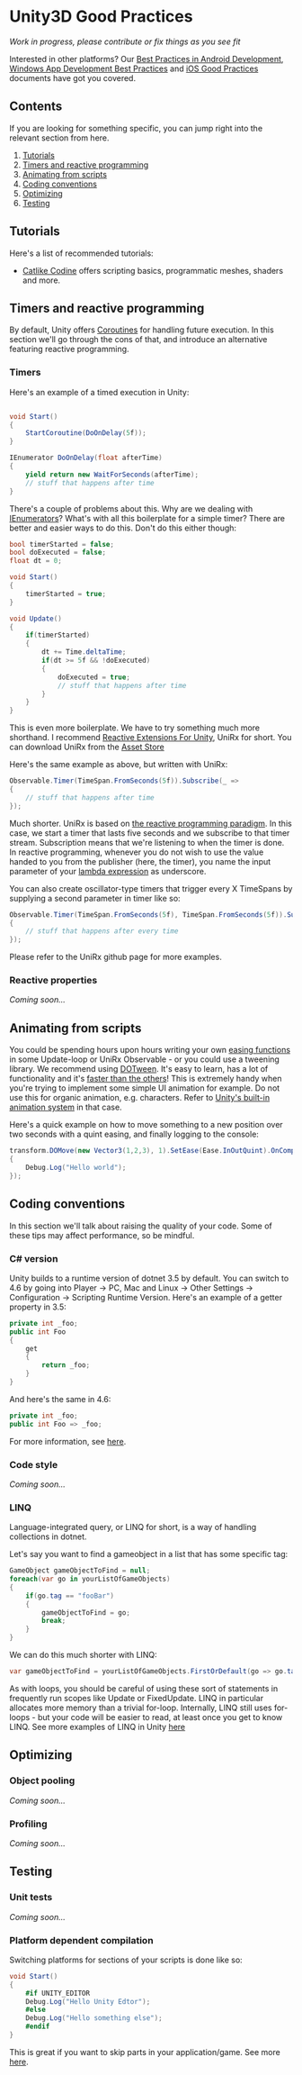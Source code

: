 Unity3D Good Practices
==================

_Work in progress, please contribute or fix things as you see fit_

Interested in other platforms? Our [Best Practices in Android Development][android-best-practices], [Windows App Development Best Practices][windows-app-development-best-practices] and [iOS Good Practices][ios-good-practices] documents have got you covered.

[android-best-practices]: https://github.com/futurice/android-best-practices
[windows-app-development-best-practices]: https://github.com/futurice/windows-app-development-best-practices
[ios-good-practices]: https://github.com/futurice/ios-good-practices/

## Contents

If you are looking for something specific, you can jump right into the relevant section from here.

1. [Tutorials](#tutorials)
1. [Timers and reactive programming](#timers-and-reactive-programming)
1. [Animating from scripts](#animating-from-scripts)
1. [Coding conventions](#coding-conventions)
1. [Optimizing](#optimizing)
1. [Testing](#testing)

## Tutorials

Here's a list of recommended tutorials:

* [Catlike Codine][catlike-coding] offers scripting basics, programmatic meshes, shaders and more.

[catlike-coding]: http://catlikecoding.com/unity/tutorials/

## Timers and reactive programming 

By default, Unity offers [Coroutines][unity-coroutines] for handling future execution. In this section we'll go through the cons of that, and introduce an alternative featuring reactive programming.

### Timers

Here's an example of a timed execution in Unity:


```csharp

void Start()
{
	StartCoroutine(DoOnDelay(5f));
}

IEnumerator DoOnDelay(float afterTime)
{
	yield return new WaitForSeconds(afterTime);
	// stuff that happens after time
}
```

There's a couple of problems about this. Why are we dealing with [IEnumerators][ienumerator]? What's with all this boilerplate for a simple timer?
There are better and easier ways to do this. Don't do this either though:

```csharp
bool timerStarted = false;
bool doExecuted = false;
float dt = 0;

void Start()
{
	timerStarted = true;
}

void Update()
{
	if(timerStarted)
	{
		dt += Time.deltaTime;
		if(dt >= 5f && !doExecuted)
		{
			doExecuted = true;
			// stuff that happens after time
		}
	}
}
```

This is even more boilerplate. We have to try something much more shorthand. I recommend [Reactive Extensions For Unity][unirx], UniRx for short.
You can download UniRx from the [Asset Store][unirx-asset]

Here's the same example as above, but written with UniRx:

```csharp
Observable.Timer(TimeSpan.FromSeconds(5f)).Subscribe(_ =>
{
	// stuff that happens after time
});
```

Much shorter. UniRx is based on [the reactive programming paradigm][rx-wiki]. In this case, we start a timer that lasts five seconds and we subscribe to that timer stream. Subscription means that we're listening to when the timer is done.
In reactive programming, whenever you do not wish to use the value handed to you from the publisher (here, the timer), you name the input parameter of your [lambda expression][lambda-expression] as underscore. 

You can also create oscillator-type timers that trigger every X TimeSpans by supplying a second parameter in timer like so:

```csharp
Observable.Timer(TimeSpan.FromSeconds(5f), TimeSpan.FromSeconds(5f)).Subscribe(_ =>
{
	// stuff that happens after every time
});
```

Please refer to the UniRx github page for more examples.

[unity-coroutines]: https://developer.apple.com/ios/human-interface-guidelines/
[ienumerator]: https://msdn.microsoft.com/en-us/library/system.collections.ienumerator(v=vs.110).aspx
[unirx]: https://github.com/neuecc/UniRx
[unirx-asset]: https://www.assetstore.unity3d.com/en/#!/content/17276
[rx-wiki]: https://en.wikipedia.org/wiki/Reactive_programming
[lambda-expression]: https://docs.microsoft.com/en-us/dotnet/csharp/programming-guide/statements-expressions-operators/lambda-expressions

### Reactive properties
_Coming soon..._

## Animating from scripts

You could be spending hours upon hours writing your own [easing functions][easing-functions] in some Update-loop or UniRx Observable - or you could use a tweening library.
We recommend using [DOTween][dotween]. It's easy to learn, has a lot of functionality and it's [faster than the others][dotween-fast]!
This is extremely handy when you're trying to implement some simple UI animation for example. Do not use this for organic animation, e.g. characters. Refer to [Unity's built-in animation system][unity-animation] in that case. 

Here's a quick example on how to move something to a new position over two seconds with a quint easing, and finally logging to the console:
```csharp
transform.DOMove(new Vector3(1,2,3), 1).SetEase(Ease.InOutQuint).OnComplete(() =>
{
	Debug.Log("Hello world");
});
``` 

[easing-functions]: http://easings.net/
[dotween]: http://dotween.demigiant.com/
[dotween-fast]: http://dotween.demigiant.com/#enginesComparison
[unity-animation]: https://unity3d.com/learn/tutorials/s/animation

## Coding conventions
In this section we'll talk about raising the quality of your code. Some of these tips may affect performance, so be mindful.

### C# version
Unity builds to a runtime version of dotnet 3.5 by default.
You can switch to 4.6 by going into Player -> PC, Mac and Linux -> Other Settings -> Configuration -> Scripting Runtime Version. Here's an example of a getter property in 3.5:

```csharp
private int _foo;
public int Foo
{
	get
	{
		return _foo;
	}
}
```
And here's the same in 4.6:

```csharp
private int _foo;
public int Foo => _foo;
```

For more information, see [here][scripting-runtime-upgrade].


[scripting-runtime-upgrade]: https://docs.unity3d.com/Manual/ScriptingRuntimeUpgrade.html

### Code style
_Coming soon..._

### LINQ
Language-integrated query, or LINQ for short, is a way of handling collections in dotnet. 

Let's say you want to find a gameobject in a list that has some specific tag:
```csharp
GameObject gameObjectToFind = null;
foreach(var go in yourListOfGameObjects)
{
	if(go.tag == "fooBar")
	{
		gameObjectToFind = go;
		break;
	}
}
```

We can do this much shorter with LINQ:
```csharp
var gameObjectToFind = yourListOfGameObjects.FirstOrDefault(go => go.tag == "fooBar");
```

As with loops, you should be careful of using these sort of statements in frequently run scopes like Update or FixedUpdate. LINQ in particular allocates more memory than a trivial for-loop. Internally, LINQ still uses for-loops - but your code will be easier to read, at least once you get to know LINQ.
See more examples of LINQ in Unity [here][linq-example]



[linq-example]: https://unity3d.college/2017/07/01/linq-unity-developers/


## Optimizing

### Object pooling
_Coming soon..._

### Profiling
_Coming soon..._

## Testing

### Unit tests
_Coming soon..._

### Platform dependent compilation
Switching platforms for sections of your scripts is done like so:
```csharp
void Start()
{
	#if UNITY_EDITOR
	Debug.Log("Hello Unity Edtor");
	#else
	Debug.Log("Hello something else");
	#endif
}
```
This is great if you want to skip parts in your application/game. See more [here][platform-compilation].


[platform-compilation]: https://docs.unity3d.com/Manual/PlatformDependentCompilation.html
